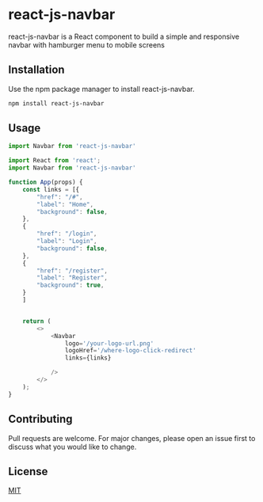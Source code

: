 # react-js-navbar

react-js-navbar is a React component to build a simple and responsive navbar with hamburger menu to mobile screens 

## Installation

Use the npm package manager to install react-js-navbar.

```bash
npm install react-js-navbar
```

## Usage

```javascript
import Navbar from 'react-js-navbar'

import React from 'react';
import Navbar from 'react-js-navbar'

function App(props) {
    const links = [{
        "href": "/#",
        "label": "Home",
        "background": false,
    },
    {
        "href": "/login",
        "label": "Login",
        "background": false,
    },
    {
        "href": "/register",
        "label": "Register",
        "background": true,
    }
    ]


    return (
        <>
            <Navbar
                logo='/your-logo-url.png'
                logoHref='/where-logo-click-redirect'
                links={links}

            />
        </>
    );
}


```

## Contributing
Pull requests are welcome. For major changes, please open an issue first to discuss what you would like to change.


## License
[MIT](https://choosealicense.com/licenses/mit/)